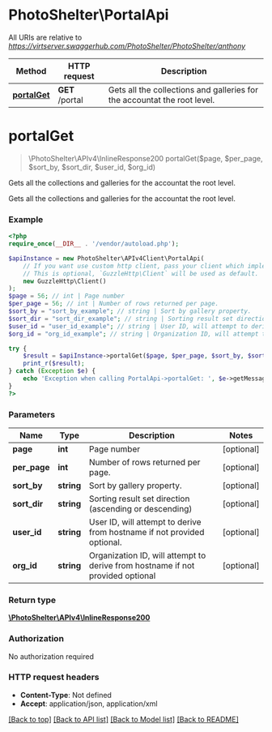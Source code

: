 # PhotoShelter\PortalApi

All URIs are relative to *https://virtserver.swaggerhub.com/PhotoShelter/PhotoShelter/anthony*

Method | HTTP request | Description
------------- | ------------- | -------------
[**portalGet**](PortalApi.md#portalget) | **GET** /portal | Gets all the collections and galleries for the accountat the root level.

# **portalGet**
> \PhotoShelter\APIv4\InlineResponse200 portalGet($page, $per_page, $sort_by, $sort_dir, $user_id, $org_id)

Gets all the collections and galleries for the accountat the root level.

Gets all the collections and galleries for the accountat the root level.

### Example
```php
<?php
require_once(__DIR__ . '/vendor/autoload.php');

$apiInstance = new PhotoShelter\APIv4Client\PortalApi(
    // If you want use custom http client, pass your client which implements `GuzzleHttp\ClientInterface`.
    // This is optional, `GuzzleHttp\Client` will be used as default.
    new GuzzleHttp\Client()
);
$page = 56; // int | Page number
$per_page = 56; // int | Number of rows returned per page.
$sort_by = "sort_by_example"; // string | Sort by gallery property.
$sort_dir = "sort_dir_example"; // string | Sorting result set direction (ascending or descending)
$user_id = "user_id_example"; // string | User ID, will attempt to derive from hostname if not provided optional.
$org_id = "org_id_example"; // string | Organization ID, will attempt to derive from hostname if not provided optional

try {
    $result = $apiInstance->portalGet($page, $per_page, $sort_by, $sort_dir, $user_id, $org_id);
    print_r($result);
} catch (Exception $e) {
    echo 'Exception when calling PortalApi->portalGet: ', $e->getMessage(), PHP_EOL;
}
?>
```

### Parameters

Name | Type | Description  | Notes
------------- | ------------- | ------------- | -------------
 **page** | **int**| Page number | [optional]
 **per_page** | **int**| Number of rows returned per page. | [optional]
 **sort_by** | **string**| Sort by gallery property. | [optional]
 **sort_dir** | **string**| Sorting result set direction (ascending or descending) | [optional]
 **user_id** | **string**| User ID, will attempt to derive from hostname if not provided optional. | [optional]
 **org_id** | **string**| Organization ID, will attempt to derive from hostname if not provided optional | [optional]

### Return type

[**\PhotoShelter\APIv4\InlineResponse200**](../Model/InlineResponse200.md)

### Authorization

No authorization required

### HTTP request headers

 - **Content-Type**: Not defined
 - **Accept**: application/json, application/xml

[[Back to top]](#) [[Back to API list]](../../README.md#documentation-for-api-endpoints) [[Back to Model list]](../../README.md#documentation-for-models) [[Back to README]](../../README.md)

